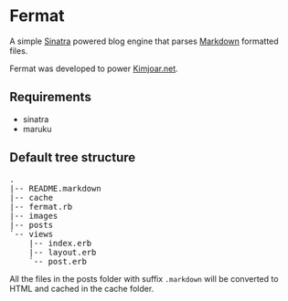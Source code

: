 Fermat
======

A simple [Sinatra](http://www.sinatrarb.com/) powered blog engine that parses [Markdown](http://daringfireball.net/projects/markdown/) formatted files.

Fermat was developed to power [Kimjoar.net](http://kimjoar.net).

Requirements
------------

* sinatra
* maruku

Default tree structure
----------------------

<pre>
.
|-- README.markdown
|-- cache
|-- fermat.rb
|-- images
|-- posts
`-- views
    |-- index.erb
    |-- layout.erb
    `-- post.erb
</pre>

All the files in the posts folder with suffix `.markdown` will be converted to HTML and cached in the cache folder.